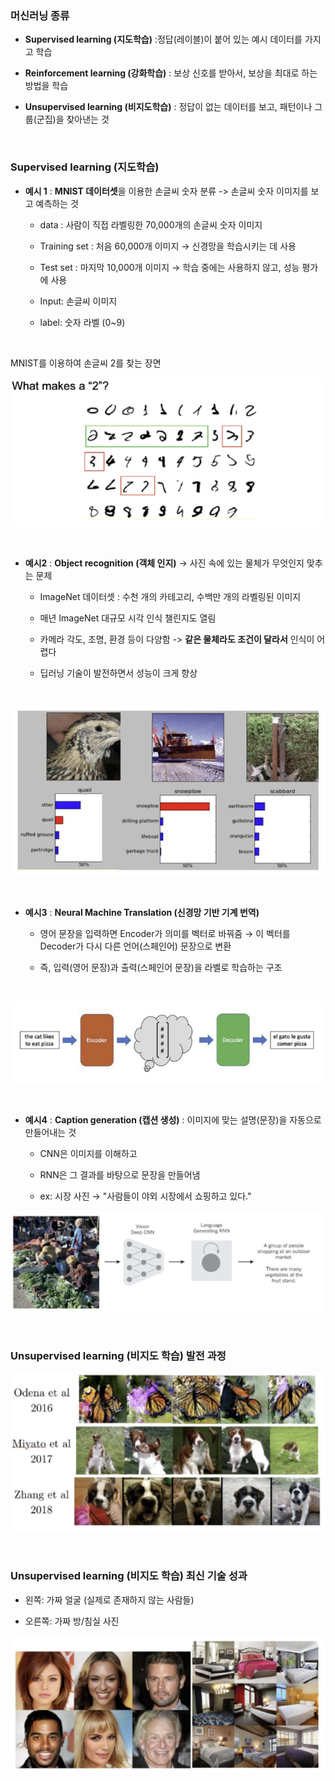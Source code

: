 ### 머신러닝 종류

- **Supervised learning (지도학습)** :정답(레이블)이 붙어 있는 예시 데이터를 가지고 학습
  
- **Reinforcement learning (강화학습)** : 보상 신호를 받아서, 보상을 최대로 하는 방법을 학습

- **Unsupervised learning (비지도학습)** : 정답이 없는 데이터를 보고, 패턴이나 그룹(군집)을 찾아낸는 것

<br/>

### Supervised learning (지도학습)

- **예시 1** : **MNIST 데이터셋**을 이용한 손글씨 숫자 분류 -> 손글씨 숫자 이미지를 보고 예측하는 것
   - data : 사람이 직접 라벨링한 70,000개의 손글씨 숫자 이미지
 
   - Training set : 처음 60,000개 이미지 → 신경망을 학습시키는 데 사용
 
   - Test set : 마지막 10,000개 이미지 → 학습 중에는 사용하지 않고, 성능 평가에 사용
     
   - Input: 손글씨 이미지

   - label: 숫자 라벨 (0~9)
 
<br/>

MNIST를 이용하여 손글씨 2를 찾는 장면

![System Resources](../../images/Artificial%20Neural%20Network%20images/supervised_learning_예시.png)

<br/>

- **예시2** : **Object recognition (객체 인지)** -> 사진 속에 있는 물체가 무엇인지 맞추는 문제

   - ImageNet 데이터셋 : 수천 개의 카테고리, 수백만 개의 라벨링된 이미지
 
   - 매년 ImageNet 대규모 시각 인식 챌린지도 열림
 
   - 카메라 각도, 조명, 환경 등이 다양함 -> **같은 물체라도 조건이 달라서** 인식이 어렵다
 
   - 딥러닝 기술이 발전하면서 성능이 크게 향상

<br/>

![System Resources](../../images/Artificial%20Neural%20Network%20images/객체인지_예시.png)

<br/>

- **예시3** : **Neural Machine Translation (신경망 기반 기계 번역)**

     - 영어 문장을 입력하면 Encoder가 의미를 벡터로 바꿔줌 → 이 벡터를 Decoder가 다시 다른 언어(스페인어) 문장으로 변환
     
     - 즉, 입력(영어 문장)과 출력(스페인어 문장)을 라벨로 학습하는 구조

<br/>

![System Resources](../../images/Artificial%20Neural%20Network%20images/지도학습_예시3.png)

<br/>

- **예시4** : **Caption generation (캡션 생성)** : 이미지에 맞는 설명(문장)을 자동으로 만들어내는 것
   
    - CNN은 이미지를 이해하고
    
    - RNN은 그 결과를 바탕으로 문장을 만들어냄
 
    - ex: 시장 사진 → "사람들이 야외 시장에서 쇼핑하고 있다."
 
![System Resources](../../images/Artificial%20Neural%20Network%20images/캡션_예시.png)

<br/>

### Unsupervised learning (비지도 학습) 발전 과정 

![System Resources](../../images/Artificial%20Neural%20Network%20images/비지도학습_발전과정.png)

<br/>


### Unsupervised learning (비지도 학습) 최신 기술 성과

- 왼쪽: 가짜 얼굴 (실제로 존재하지 않는 사람들)

- 오른쪽: 가짜 방/침실 사진

![System Resources](../../images/Artificial%20Neural%20Network%20images/비지도학습_성과.png)

<br/>

















